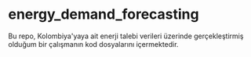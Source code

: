 # energy_demand_forecasting
Bu repo, Kolombiya'yaya ait enerji talebi verileri üzerinde gerçekleştirmiş olduğum bir çalışmanın kod dosyalarını içermektedir.
